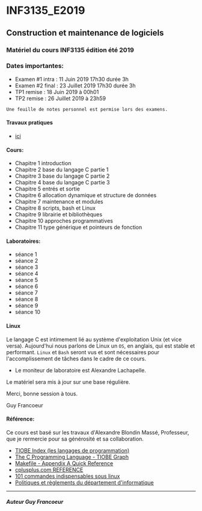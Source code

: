 # INF3135_E2019

## Construction et maintenance de logiciels

### Matériel du cours INF3135 édition été 2019

### Dates importantes:

- Examen #1 intra : 11 Juin 2019 17h30 durée 3h
- Examen #2 final : 23 Juillet 2019 17h30 durée 3h
- TP1 remise : 18 Juin 2019 à 00h01
- TP2 remise : 26 Juillet 2019 à 23h59

`Une feuille de notes personnel est permise lors des examens.`

#### Travaux pratiques
- [ici](https://github.com/guyfrancoeur/INF3135_E2019_TP)

#### Cours:
- Chapitre 1 introduction
- Chapitre 2 base du langage C partie 1
- Chapitre 3 base du langage C partie 2
- Chapitre 4 base du langage C partie 3
- Chapitre 5 entrés et sortie
- Chapitre 6 allocation dynamique et structure de données
- Chapitre 7 maintenance et modules
- Chapitre 8 scripts, bash et Linux
- Chapitre 9 librairie et bibliothèques
- Chapitre 10 approches programmatives
- Chapitre 11 type générique et pointeurs de fonction

#### Laboratoires:
- séance 1
- séance 2
- séance 3
- séance 4
- séance 5
- séance 6
- séance 7
- séance 8
- séance 9
- séance 10

#### Linux

Le langage C est intimement lié au système d'exploitation Unix (et vice versa).  Aujourd'hui nous 
parlons de Linux un `OS`, en anglais, qui est stable et performant.  `Linux` et `Bash` seront vus
et sont nécessaires pour l'accomplissement de tâches dans le cadre de ce cours.


+ Le moniteur de laboratoire est Alexandre Lachapelle.


Le matériel sera mis à jour sur une base régulière.

Merci, bonne session à tous.

Guy Francoeur

#### Référence: 

Ce cours est basé sur les travaux d'Alexandre Blondin Massé, Professeur, que je rermercie pour sa générosité et sa collaboration. 

+ [TIOBE Index (les langages de programmation)](https://www.tiobe.com/tiobe-index/ "Usage des langages de programmation")
+ [The C Programming Language - TIOBE Graph](https://www.tiobe.com/tiobe-index/c/ "Langage C")
+ [Makefile - Appendix A Quick Reference](https://www.gnu.org/software/make/manual/html_node/Quick-Reference.html#Quick-Reference)
+ [cplusplus.com REFERENCE](http://www.cplusplus.com/reference/ "cplusplus.com REFERENCE")
+ [101 commandes indispensables sous linux](https://buzut.fr/101-commandes-indispensables-sous-linux/ "101 commandes indispensables sous linux")
+ [Politiques et règlements du département d'informatique](http://info.uqam.ca/politiques/)

----

##### Auteur Guy Francoeur

